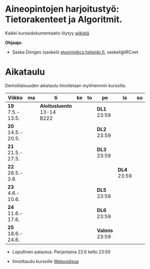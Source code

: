 # Aineopintojen harjoitustyö: Tietorakenteet ja Algoritmit.
Kaikki kurssidokumentaatio löytyy [wikistä](https://github.com/TiraLabra/2018-alku/wiki)

**Ohjaaja:**
* Saska Dönges (saskeli) etunimi@cs.helsinki.fi, saskeli@IRCnet

# Aikataulu

Demotilaisuuden aikataulu ilmoitetaan myöhemmin kurssilla.

| Viikko | ma | ti | ke | to | pe | la | su |
| --- | --- | --- | --- | --- | --- | --- | --- |
| **19**<br>7.5.-<br>13.5. |  | **Aloitusluento**<br>13-14<br>B222 |  |  | **DL1**<br>23:59<br> |  |  |
| **20**<br>14.5.-<br>20.5. |  |  |  |  | **DL2**<br>23:59<br> |  |  |
| **21**<br>21.5.-<br>27.5. |  |  |  |  | **DL3**<br>23:59<br> |  |  |
| **22**<br>28.5.-<br>3.6. |  |  |  |  |  | **DL4**<br>23:59<br> |  |
| **23**<br>4.6.-<br>10.6. |  |  |  |  | **DL5**<br>23:59<br> |  |  |
| **24**<br>11.6.-<br>17.6. |  |  |  |  | **DL6**<br>23:59<br> |  |  |
| **25**<br>18.6.-<br>24.6. |  |  |  |  | **Valmis**<br>23:59 |  |  |

* Lopullinen palautus: Perjantaina 22.6 kello 23:59

* Ilmoittaudu kurssille [Weboodissa](https://weboodi.helsinki.fi/hy/opettaptied.jsp?OpetTap=122509145&html=1)
